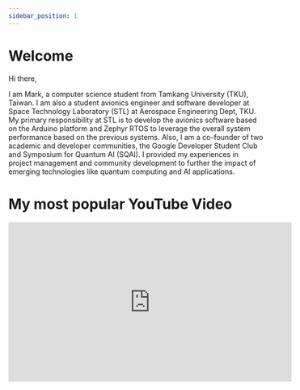 ```yaml
---
sidebar_position: 1
---
```


# Welcome
Hi there,

I am Mark, a computer science student from Tamkang University (TKU), Taiwan. I am also a student avionics engineer and software developer at Space Technology Laboratory (STL) at Aerospace Engineering Dept, TKU. My primary responsibility at STL is to develop the avionics software based on the Arduino platform and Zephyr RTOS to leverage the overall system performance based on the previous systems. Also, I am a co-founder of two academic and developer communities, the Google Developer Student Club and Symposium for Quantum AI (SQAI). I provided my experiences in project management and community development to further the impact of emerging technologies like quantum computing and AI applications. 

# My most popular YouTube Video
<iframe width="560" height="315" src="https://www.youtube.com/embed/kGYv60CQ6pw" title="YouTube video player" frameborder="0" allow="accelerometer; autoplay; clipboard-write; encrypted-media; gyroscope; picture-in-picture" allowfullscreen></iframe>